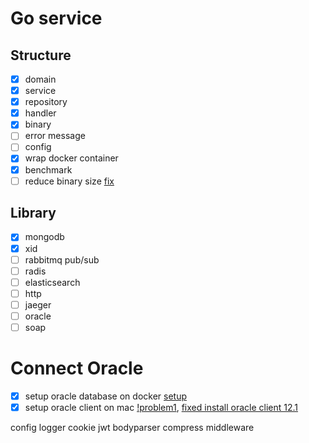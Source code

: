 # Go service

## Structure

- [x] domain 
- [x] service
- [x] repository
- [x] handler
- [x] binary
- [ ] error message
- [ ] config
- [x] wrap docker container
- [x] benchmark
- [ ] reduce binary size [fix](https://medium.com/@chemidy/create-the-smallest-and-secured-golang-docker-image-based-on-scratch-4752223b7324)

## Library

- [x] mongodb
- [x] xid
- [ ] rabbitmq pub/sub
- [ ] radis
- [ ] elasticsearch
- [ ] http
- [ ] jaeger
- [ ] oracle
- [ ] soap

# Connect Oracle

- [x] setup oracle database on docker [setup](https://medium.com/@mo_saengsala/%E0%B8%A1%E0%B8%B2%E0%B8%97%E0%B8%94%E0%B8%A5%E0%B8%AD%E0%B8%87%E0%B9%83%E0%B8%8A%E0%B9%89-oracle-database-%E0%B8%9A%E0%B8%99-docker-%E0%B8%81%E0%B8%B1%E0%B8%99%E0%B9%80%E0%B8%96%E0%B8%AD%E0%B8%B0-e1d107fdb2d2)
- [x] setup oracle client on mac [!problem1](https://github.com/go-goracle/goracle/issues/97), [fixed install oracle client 12.1](https://www.oracle.com/database/technologies/instant-client/macos-intel-x86-downloads.html)

config logger
cookie jwt
bodyparser
compress
middleware
